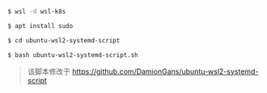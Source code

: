 ```bash
$ wsl -d wsl-k8s

$ apt install sudo

$ cd ubuntu-wsl2-systemd-script

$ bash ubuntu-wsl2-systemd-script.sh
```

> 该脚本修改于 https://github.com/DamionGans/ubuntu-wsl2-systemd-script
